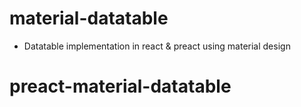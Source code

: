 # material-datatable
- Datatable implementation in react & preact using material design
# preact-material-datatable
